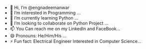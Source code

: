- 👋 Hi, I’m @engnadeemanwar
- 👀 I’m interested in Programming ...
- 🌱 I’m currently learning Python ...
- 💞️ I’m looking to collaborate on Python Project  ...
- 📫 You Can reach me on my LinkedIn and FaceBook...
- 😄 Pronouns: He/Him/His ...
- ⚡ Fun fact: Electrical Engineer Interested in Computer Science...

<!---
engnadeemanwar/engnadeemanwar is a ✨ special ✨ repository because its `README.md` (this file) appears on your GitHub profile.
You can click the Preview link to take a look at your changes.
--->
